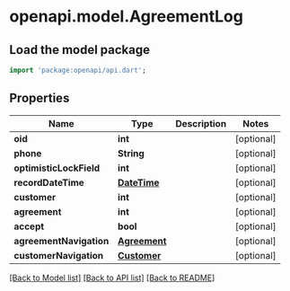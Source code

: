 # openapi.model.AgreementLog

## Load the model package
```dart
import 'package:openapi/api.dart';
```

## Properties
Name | Type | Description | Notes
------------ | ------------- | ------------- | -------------
**oid** | **int** |  | [optional] 
**phone** | **String** |  | [optional] 
**optimisticLockField** | **int** |  | [optional] 
**recordDateTime** | [**DateTime**](DateTime.md) |  | [optional] 
**customer** | **int** |  | [optional] 
**agreement** | **int** |  | [optional] 
**accept** | **bool** |  | [optional] 
**agreementNavigation** | [**Agreement**](Agreement.md) |  | [optional] 
**customerNavigation** | [**Customer**](Customer.md) |  | [optional] 

[[Back to Model list]](../README.md#documentation-for-models) [[Back to API list]](../README.md#documentation-for-api-endpoints) [[Back to README]](../README.md)


